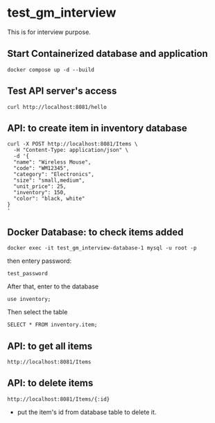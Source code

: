 # test_gm_interview

This is for interview purpose.

## Start Containerized database and application

```
docker compose up -d --build
```

## Test API server's access

```
curl http://localhost:8081/hello
```

## API: to create item in inventory database

```
curl -X POST http://localhost:8081/Items \
  -H "Content-Type: application/json" \
  -d '{
  "name": "Wireless Mouse",
  "code": "WM12345",
  "category": "Electronics",
  "size": "small,medium",
  "unit_price": 25,
  "inventory": 150,
  "color": "black, white"
}
'
```


## Docker Database: to check items added

```
docker exec -it test_gm_interview-database-1 mysql -u root -p 
```
then entery password:
```
test_password
```
After that, enter to the database
```
use inventory;
```
Then select the table
```
SELECT * FROM inventory.item;
```

## API: to get all items

```
http://localhost:8081/Items
```

## API: to delete items
```
http://localhost:8081/Items/{:id}
```
* put the item's id from database table to delete it.